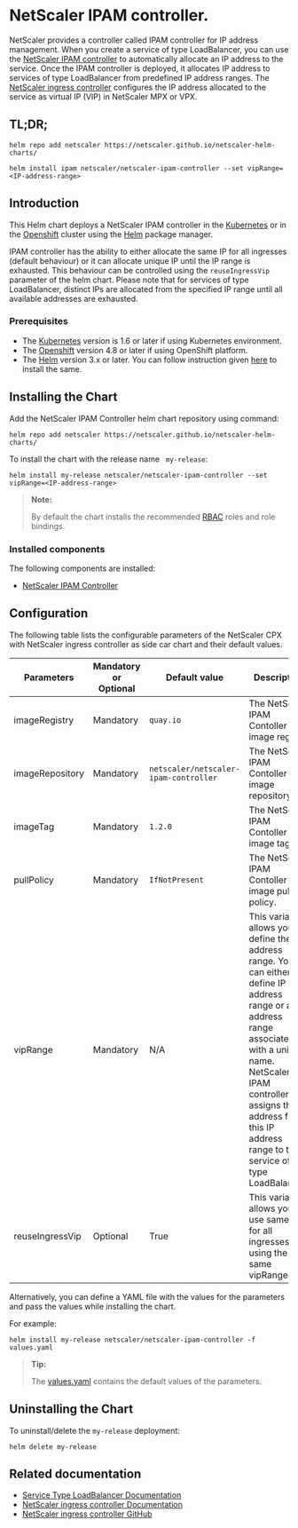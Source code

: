 # NetScaler IPAM controller.

NetScaler provides a controller called IPAM controller for IP address management. When you create a service of type LoadBalancer, you can use the [NetScaler IPAM controller](https://docs.netscaler.com/en-us/citrix-k8s-ingress-controller/network/type-loadbalancer/) to automatically allocate an IP address to the service. Once the IPAM controller is deployed, it allocates IP address to services of type LoadBalancer from predefined IP address ranges. The [NetScaler ingress controller](https://docs.netscaler.com/en-us/citrix-k8s-ingress-controller/) configures the IP address allocated to the service as virtual IP (VIP) in NetScaler MPX or VPX.

## TL;DR;

   ```
   helm repo add netscaler https://netscaler.github.io/netscaler-helm-charts/

   helm install ipam netscaler/netscaler-ipam-controller --set vipRange=<IP-address-range>
   ```

## Introduction
This Helm chart deploys a NetScaler IPAM controller in the [Kubernetes](https://kubernetes.io/) or in the [Openshift](https://www.openshift.com) cluster using the [Helm](https://helm.sh/) package manager.

IPAM controller has the ability to either allocate the same IP for all ingresses (default behaviour) or it can allocate unique IP until the IP range is exhausted. This behaviour can be controlled using the `reuseIngressVip` parameter of the helm chart.
Please note that for services of type LoadBalancer, distinct IPs are allocated from the specified IP range until all available addresses are exhausted.

### Prerequisites

-  The [Kubernetes](https://kubernetes.io/) version is 1.6 or later if using Kubernetes environment.
-  The [Openshift](https://www.openshift.com) version 4.8 or later if using OpenShift platform.
-  The [Helm](https://helm.sh/) version 3.x or later. You can follow instruction given [here](https://github.com/netscaler/netscaler-helm-charts/blob/master/Helm_Installation_version_3.md) to install the same.

## Installing the Chart
Add the NetScaler IPAM Controller helm chart repository using command:

   ```
   helm repo add netscaler https://netscaler.github.io/netscaler-helm-charts/
   ```

   To install the chart with the release name ``` my-release```:

   ```
   helm install my-release netscaler/netscaler-ipam-controller --set vipRange=<IP-address-range>
   ```

> **Note:**
>
> By default the chart installs the recommended [RBAC](https://kubernetes.io/docs/admin/authorization/rbac/) roles and role bindings.

### Installed components

The following components are installed:

-  [NetScaler IPAM Controller](https://docs.netscaler.com/en-us/citrix-k8s-ingress-controller/network/type-loadbalancer/)

## Configuration
The following table lists the configurable parameters of the NetScaler CPX with NetScaler ingress controller as side car chart and their default values.

| Parameters | Mandatory or Optional | Default value | Description |
| ---------- | --------------------- | ------------- | ----------- |
| imageRegistry                   | Mandatory  |  `quay.io`               |  The NetScaler IPAM Contoller image registry             |  
| imageRepository                 | Mandatory  |  `netscaler/netscaler-ipam-controller`              |   The NetScaler IPAM Contoller image repository             | 
| imageTag                  | Mandatory  |  `1.2.0`               |  The NetScaler IPAM Contoller image tag            |
| pullPolicy | Mandatory | `IfNotPresent` | The NetScaler IPAM Contoller image pull policy. |
| vipRange | Mandatory | N/A | This variable allows you to define the IP address range. You can either define IP address range or an IP address range associated with a unique name. NetScaler IPAM controller assigns the IP address from this IP address range to the service of type LoadBalancer. |
| reuseIngressVip| Optional | True | This variable allows you to use same IP for all ingresses using the same vipRange. |

Alternatively, you can define a YAML file with the values for the parameters and pass the values while installing the chart.

For example:
   ```
   helm install my-release netscaler/netscaler-ipam-controller -f values.yaml
   ```

> **Tip:**
>
> The [values.yaml](https://github.com/netscaler/netscaler-helm-charts/blob/master/netscaler-ipam-controller/values.yaml) contains the default values of the parameters.

## Uninstalling the Chart
To uninstall/delete the ```my-release``` deployment:
   ```
   helm delete my-release
   ```

## Related documentation

- [Service Type LoadBalancer Documentation](https://docs.netscaler.com/en-us/citrix-k8s-ingress-controller/network/type-loadbalancer/)
- [NetScaler ingress controller Documentation](https://docs.netscaler.com/en-us/citrix-k8s-ingress-controller/)
- [NetScaler ingress controller GitHub](https://github.com/netscaler/netscaler-k8s-ingress-controller)
